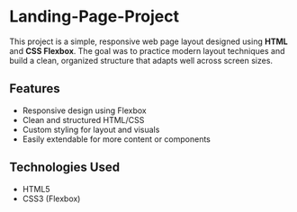 # Landing-Page-Project

This project is a simple, responsive web page layout designed using **HTML** and **CSS Flexbox**. The goal was to practice modern layout techniques and build a clean, organized structure that adapts well across screen sizes.

## Features

- Responsive design using Flexbox
- Clean and structured HTML/CSS
- Custom styling for layout and visuals
- Easily extendable for more content or components

## Technologies Used

- HTML5
- CSS3 (Flexbox)
